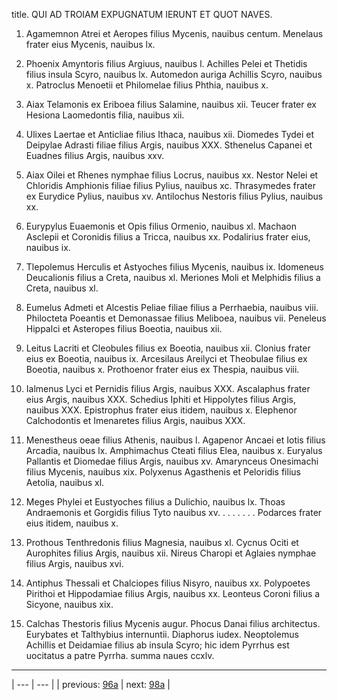 title. QUI AD TROIAM EXPUGNATUM IERUNT ET QUOT NAVES.



1. Agamemnon Atrei et Aeropes filius Mycenis, nauibus centum. Menelaus frater eius Mycenis, nauibus lx.



2. Phoenix Amyntoris filius Argiuus, nauibus l. Achilles Pelei et Thetidis filius insula Scyro, nauibus lx. Automedon auriga Achillis Scyro, nauibus x. Patroclus Menoetii et Philomelae filius Phthia, nauibus x.



3. Aiax Telamonis ex Eriboea filius Salamine, nauibus xii. Teucer frater ex Hesiona Laomedontis filia, nauibus xii.



4. Ulixes Laertae et Anticliae filius Ithaca, nauibus xii. Diomedes Tydei et Deipylae Adrasti filiae filius Argis, nauibus ⅩⅩⅩ. Sthenelus Capanei et Euadnes filius Argis, nauibus xxv.



5. Aiax Oilei et Rhenes nymphae filius Locrus, nauibus xx. Nestor Nelei et Chloridis Amphionis filiae filius Pylius, nauibus xc. Thrasymedes frater ex Eurydice Pylius, nauibus xv. Antilochus Nestoris filius Pylius, nauibus xx.



6. Eurypylus Euaemonis et Opis filius Ormenio, nauibus xl. Machaon Asclepii et Coronidis filius a Tricca, nauibus xx. Podalirius frater eius, nauibus ix.



7. Tlepolemus Herculis et Astyoches filius Mycenis, nauibus ix. Idomeneus Deucalionis filius a Creta, nauibus xl. Meriones Moli et Melphidis filius a Creta, nauibus xl.



8. Eumelus Admeti et Alcestis Peliae filiae filius a Perrhaebia, nauibus viii. Philocteta Poeantis et Demonassae filius Meliboea, nauibus vii. Peneleus Hippalci et Asteropes filius Boeotia, nauibus xii.



9. Leitus Lacriti et Cleobules filius ex Boeotia, nauibus xii. Clonius frater eius ex Boeotia, nauibus ix. Arcesilaus Areilyci et Theobulae filius ex Boeotia, nauibus x. Prothoenor frater eius ex Thespia, nauibus viii.



10. Ialmenus Lyci et Pernidis filius Argis, nauibus ⅩⅩⅩ. Ascalaphus frater eius Argis, nauibus ⅩⅩⅩ. Schedius Iphiti et Hippolytes filius Argis, nauibus ⅩⅩⅩ. Epistrophus frater eius itidem, nauibus x. Elephenor Calchodontis et Imenaretes filius Argis, nauibus ⅩⅩⅩ.



11. Menestheus oeae filius Athenis, nauibus l. Agapenor Ancaei et Iotis filius Arcadia, nauibus lx. Amphimachus Cteati filius Elea, nauibus x. Euryalus Pallantis et Diomedae filius Argis, nauibus xv. Amarynceus Onesimachi filius Mycenis, nauibus xix. Polyxenus Agasthenis et Peloridis filius Aetolia, nauibus xl.



12. Meges Phylei et Eustyoches filius a Dulichio, nauibus lx. Thoas Andraemonis et Gorgidis filius Tyto nauibus xv. . . . . . . . Podarces frater eius itidem, nauibus x.



13. Prothous Tenthredonis filius Magnesia, nauibus xl. Cycnus Ociti et Aurophites filius Argis, nauibus xii. Nireus Charopi et Aglaies nymphae filius Argis, nauibus xvi.



14. Antiphus Thessali et Chalciopes filius Nisyro, nauibus xx. Polypoetes Pirithoi et Hippodamiae filius Argis, nauibus xx. Leonteus Coroni filius a Sicyone, nauibus xix.



15. Calchas Thestoris filius Mycenis augur. Phocus Danai filius architectus. Eurybates et Talthybius internuntii. Diaphorus iudex. Neoptolemus Achillis et Deidamiae filius ab insula Scyro; hic idem Pyrrhus est uocitatus a patre Pyrrha. summa naues ccxlv.



---

| --- | --- |
| previous: [96a](../96a/) | next: [98a](../98a/) |